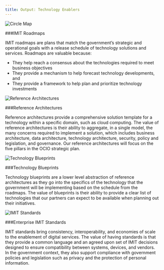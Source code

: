 ```yaml
---
title: Output: Technology Enablers
---
```


<img src="{{site.baseurl}}/images/ICON_CircleMap.png" alt="Circle Map">
  
###IMIT Roadmaps   

IMIT roadmaps are plans that match the government’s strategic and operational goals with a release schedule of technology solutions and services. Roadmaps are valuable because:

* They help reach a consensus about the technologies required to meet business objectives
* They provide a mechanism to help forecast technology developments, and
* They provide a framework to help plan and prioritize technology investments

<img src="{{site.baseurl}}/images/ICON_ReferenceArchitectures.png" alt="Reference Architectures">

###Reference Architectures   

Reference architectures provide a comprehensive solution template for a technology within a specific domain, such as cloud computing. The value of reference architectures is their ability to aggregate, in a single model, the many concerns required to implement a solution, which includes business architecture, data architecture, technology architecture, security, policy and legislation, and governance. Our reference architectures will focus on the five pillars in the OCIO strategic plan.

<img src="{{site.baseurl}}/images/ICON_TechnologyBlueprints.png" alt="Technology Blueprints">

###Technology Blueprints   

Technology blueprints are a lower level abstraction of reference architectures as they go into the specifics of the technology that the government will be implementing based on the schedule from the roadmaps. The value of blueprints is their ability to provide a clear list of technologies that our partners can expect to be available when planning out their initiatives.

<img src="{{site.baseurl}}/images/ICON_IMITStandards.png" alt="IMIT Standards">

###Enterprise IMIT Standards 
 
IMIT standards bring consistency, interoperability, and economies of scale to the enablement of digital services. The value of having standards is that they provide a common language and an agreed upon set of IMIT decisions designed to ensure compatibility between systems, devices, and vendors. In the government context, they also support compliance with government policies and legislation such as privacy and the protection of personal information.

